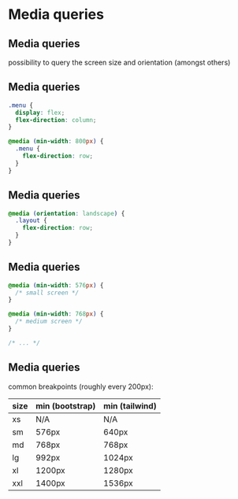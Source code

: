 # Media queries

## Media queries

possibility to query the screen size and orientation (amongst others)

## Media queries

```css
.menu {
  display: flex;
  flex-direction: column;
}

@media (min-width: 800px) {
  .menu {
    flex-direction: row;
  }
}
```

## Media queries

```css
@media (orientation: landscape) {
  .layout {
    flex-direction: row;
  }
}
```

## Media queries

```css
@media (min-width: 576px) {
  /* small screen */
}

@media (min-width: 768px) {
  /* medium screen */
}

/* ... */
```

## Media queries

common breakpoints (roughly every 200px):

| size | min (bootstrap) | min (tailwind) |
| ---- | --------------- | -------------- |
| xs   | N/A             | N/A            |
| sm   | 576px           | 640px          |
| md   | 768px           | 768px          |
| lg   | 992px           | 1024px         |
| xl   | 1200px          | 1280px         |
| xxl  | 1400px          | 1536px         |
